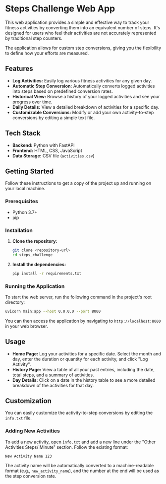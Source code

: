 # Steps Challenge Web App

This web application provides a simple and effective way to track your fitness activities by converting them into an equivalent number of steps. It's designed for users who feel their activities are not accurately represented by traditional step counters.

The application allows for custom step conversions, giving you the flexibility to define how your efforts are measured.

## Features

*   **Log Activities:** Easily log various fitness activities for any given day.
*   **Automatic Step Conversion:** Automatically converts logged activities into steps based on predefined conversion rates.
*   **Historical View:** Browse a history of your logged activities and see your progress over time.
*   **Daily Details:** View a detailed breakdown of activities for a specific day.
*   **Customizable Conversions:** Modify or add your own activity-to-step conversions by editing a simple text file.

## Tech Stack

*   **Backend:** Python with FastAPI
*   **Frontend:** HTML, CSS, JavaScript
*   **Data Storage:** CSV file (`activities.csv`)

## Getting Started

Follow these instructions to get a copy of the project up and running on your local machine.

### Prerequisites

*   Python 3.7+
*   pip

### Installation

1.  **Clone the repository:**
    ```bash
    git clone <repository-url>
    cd steps_challenge
    ```

2.  **Install the dependencies:**
    ```bash
    pip install -r requirements.txt
    ```

### Running the Application

To start the web server, run the following command in the project's root directory:

```bash
uvicorn main:app --host 0.0.0.0 --port 8000
```

You can then access the application by navigating to `http://localhost:8000` in your web browser.

## Usage

*   **Home Page:** Log your activities for a specific date. Select the month and day, enter the duration or quantity for each activity, and click "Log Activity".
*   **History Page:** View a table of all your past entries, including the date, total steps, and a summary of activities.
*   **Day Details:** Click on a date in the history table to see a more detailed breakdown of the activities for that day.

## Customization

You can easily customize the activity-to-step conversions by editing the `info.txt` file.

### Adding New Activities

To add a new activity, open `info.txt` and add a new line under the "Other Activities Steps/ Minute" section. Follow the existing format:

```
New Activity Name 123
```

The activity name will be automatically converted to a machine-readable format (e.g., `new_activity_name`), and the number at the end will be used as the step conversion rate.
